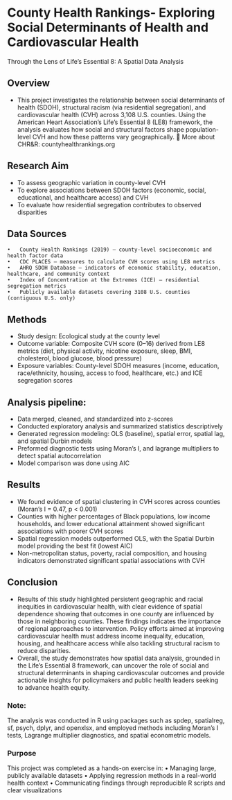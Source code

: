 # County Health Rankings- Exploring Social Determinants of Health and Cardiovascular Health
Through the Lens of Life’s Essential 8: A Spatial Data Analysis


## Overview
- This project investigates the relationship between social determinants of health (SDOH), structural racism (via residential segregation), and cardiovascular health (CVH) across 3,108 U.S. counties. Using the American Heart Association’s Life’s Essential 8 (LE8) framework, the analysis evaluates how social and structural factors shape population-level CVH and how these patterns vary geographically.
🔗 More about CHR&R: countyhealthrankings.org

## Research Aim
- To assess geographic variation in county-level CVH
- To explore associations between SDOH factors (economic, social, educational, and healthcare access) and CVH
- To evaluate how residential segregation contributes to observed disparities

## Data Sources
	•	County Health Rankings (2019) – county-level socioeconomic and health factor data
	•	CDC PLACES – measures to calculate CVH scores using LE8 metrics
	•	AHRQ SDOH Database – indicators of economic stability, education, healthcare, and community context
	•	Index of Concentration at the Extremes (ICE) – residential segregation metrics
	•	Publicly available datasets covering 3108 U.S. counties (contiguous U.S. only)
 
## Methods
- Study design: Ecological study at the county level
- Outcome variable: Composite CVH score (0–16) derived from LE8 metrics (diet, physical activity, nicotine exposure, sleep, BMI, cholesterol, blood glucose, blood pressure)
- Exposure variables: County-level SDOH measures (income, education, race/ethnicity, housing, access to food, healthcare, etc.) and ICE segregation scores
 
## Analysis pipeline:
- Data merged, cleaned, and standardized into z-scores
- Conducted exploratory analysis and summarized statistics descriptively
- Generated regression modeling: OLS (baseline), spatial error, spatial lag, and spatial Durbin models
- Preformed diagnostic tests using Moran’s I, and lagrange multipliers to detect spatial autocorrelation
- Model comparison was done using AIC

## Results
- We found evidence of spatial clustering in CVH scores across counties (Moran’s I = 0.47, p < 0.001)
- Counties with higher percentages of Black populations, low income households, and lower educational attainment showed significant associations with poorer CVH scores
- Spatial regression models outperformed OLS, with the Spatial Durbin model providing the best fit (lowest AIC)
- Non-metropolitan status, poverty, racial composition, and housing indicators demonstrated significant spatial associations with CVH

## Conclusion
- Results of this study highlighted persistent geographic and racial inequities in cardiovascular health, with clear evidence of spatial dependence showing that outcomes in one county are influenced by those in neighboring counties. These findings indicates the importance of regional approaches to intervention. Policy efforts aimed at improving cardiovascular health must address income inequality, education, housing, and healthcare access while also tackling structural racism to reduce disparities.
-  Overall, the study demonstrates how spatial data analysis, grounded in the Life’s Essential 8 framework, can uncover the role of social and structural determinants in shaping cardiovascular outcomes and provide actionable insights for policymakers and public health leaders seeking to advance health equity.

### Note: 
The analysis was conducted in R using packages such as spdep, spatialreg, sf, psych, dplyr, and openxlsx, and employed methods including Moran’s I tests, Lagrange multiplier diagnostics, and spatial econometric models.

### Purpose
This project was completed as a hands-on exercise in:
	•	Managing large, publicly available datasets
	•	Applying regression methods in a real-world health context
	•	Communicating findings through reproducible R scripts and clear visualizations

